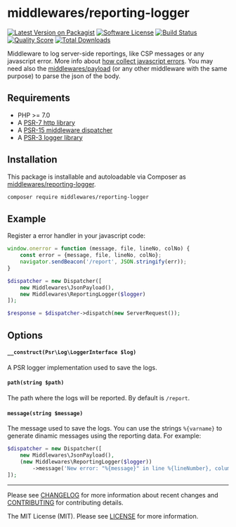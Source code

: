 # middlewares/reporting-logger

[![Latest Version on Packagist][ico-version]][link-packagist]
[![Software License][ico-license]](LICENSE)
[![Build Status][ico-travis]][link-travis]
[![Quality Score][ico-scrutinizer]][link-scrutinizer]
[![Total Downloads][ico-downloads]][link-downloads]

Middleware to log server-side reportings, like CSP messages or any javascript error. More info about [how collect javascript errors](https://developer.mozilla.org/en-US/docs/Web/API/GlobalEventHandlers/onerror).
You may need also the [middlewares/payload](https://github.com/middlewares/payload) (or any other middleware with the same purpose) to parse the json of the body.

## Requirements

* PHP >= 7.0
* A [PSR-7 http library](https://github.com/middlewares/awesome-psr15-middlewares#psr-7-implementations)
* A [PSR-15 middleware dispatcher](https://github.com/middlewares/awesome-psr15-middlewares#dispatcher)
* A [PSR-3 logger library](https://www.php-fig.org/psr/psr-3/)

## Installation

This package is installable and autoloadable via Composer as [middlewares/reporting-logger](https://packagist.org/packages/middlewares/reporting-logger).

```sh
composer require middlewares/reporting-logger
```

## Example

Register a error handler in your javascript code:

```js
window.onerror = function (message, file, lineNo, colNo) {
    const error = {message, file, lineNo, colNo};
    navigator.sendBeacon('/report', JSON.stringify(err));
}
```

```php
$dispatcher = new Dispatcher([
    new Middlewares\JsonPayload(),
    new Middlewares\ReportingLogger($logger)
]);

$response = $dispatcher->dispatch(new ServerRequest());
```

## Options

#### `__construct(Psr\Log\LoggerInterface $log)`

A PSR logger implementation used to save the logs.

#### `path(string $path)`

The path where the logs will be reported. By default is `/report`.

#### `message(string $message)`

The message used to save the logs. You can use the strings `%{varname}` to generate dinamic messages using the reporting data. For example:

```php
$dispatcher = new Dispatcher([
    new Middlewares\JsonPayload(),
    (new Middlewares\ReportingLogger($logger))
        ->message('New error: "%{message}" in line %{lineNumber}, column %{colNumber}')
]);
```

---

Please see [CHANGELOG](CHANGELOG.md) for more information about recent changes and [CONTRIBUTING](CONTRIBUTING.md) for contributing details.

The MIT License (MIT). Please see [LICENSE](LICENSE) for more information.

[ico-version]: https://img.shields.io/packagist/v/middlewares/reporting-logger.svg?style=flat-square
[ico-license]: https://img.shields.io/badge/license-MIT-brightgreen.svg?style=flat-square
[ico-travis]: https://img.shields.io/travis/middlewares/reporting-logger/master.svg?style=flat-square
[ico-scrutinizer]: https://img.shields.io/scrutinizer/g/middlewares/reporting-logger.svg?style=flat-square
[ico-downloads]: https://img.shields.io/packagist/dt/middlewares/reporting-logger.svg?style=flat-square

[link-packagist]: https://packagist.org/packages/middlewares/reporting-logger
[link-travis]: https://travis-ci.org/middlewares/reporting-logger
[link-scrutinizer]: https://scrutinizer-ci.com/g/middlewares/reporting-logger
[link-downloads]: https://packagist.org/packages/middlewares/reporting-logger
